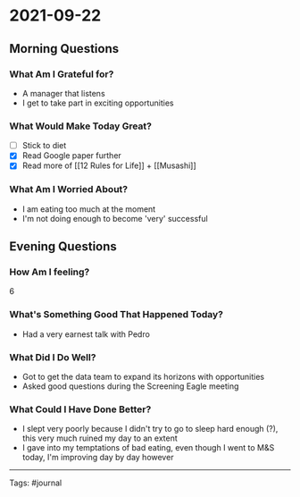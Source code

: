 # 2021-09-22

## Morning Questions

### What Am I Grateful for?
- A manager that listens
- I get to take part in exciting opportunities

 ### What Would Make Today Great?
- [ ] Stick to diet
- [x] Read Google paper further
- [x] Read more of [[12 Rules for Life]] + [[Musashi]]
 
### What Am I Worried About?
- I am eating too much at the moment
- I'm not doing enough to become 'very' successful

## Evening Questions

### How Am I feeling?
6

### What's Something Good That Happened Today?
- Had a very earnest talk with Pedro

### What Did I Do Well?
- Got to get the data team to expand its horizons with opportunities
- Asked good questions during the Screening Eagle meeting

### What Could I Have Done Better?
- I slept very poorly because I didn't try to go to sleep hard enough (?), this very much ruined my day to an extent
- I gave into my temptations of bad eating, even though I went to M&S today, I'm improving day by day however

---
Tags:
#journal
